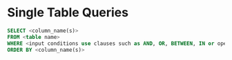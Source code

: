 # Single Table Queries

```sql
SELECT <column_name(s)>
FROM <table name>
WHERE <input conditions use clauses such as AND, OR, BETWEEN, IN or operators>
ORDER BY <column_name(s)>
```